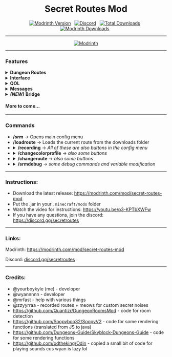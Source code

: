 <h1 align="center">
  Secret Routes Mod
</h1>

<div align="center">

[![Modrinth Version](https://img.shields.io/modrinth/v/secret-routes-mod?style=for-the-badge&label=version)](https://modrinth.com/mod/secret-routes-mod)&nbsp;&nbsp;
[![Discord](https://img.shields.io/discord/1111306530357256262?label=discord&color=9089DA&logo=discord&style=for-the-badge)](https://discord.gg/secretroutes)&nbsp;&nbsp;
[![Total Downloads](https://img.shields.io/github/downloads/yourboykyle/SecretRoutes/total?label=downloads&color=208a19&logo=github&style=for-the-badge)](https://github.com/yourboykyle/SecretRoutes/releases)&nbsp;&nbsp;
[![Modrinth Downloads](https://img.shields.io/modrinth/dt/secret-routes-mod?label=downloads&color=208a19&logo=modrinth&style=for-the-badge)](https://modrinth.com/mod/secret-routes-mod)&nbsp;&nbsp;

</div>

---
<div align="center">
  
  [![Modrinth](https://img.shields.io/static/v1?label=Modrinth&message=download%20on%20modrinth&logo=modrinth&style=for-the-badge&color=208a19)](https://modrinth.com/mod/secret-routes-mod)
</div>

---

### Features
<details>
    <summary><strong>Dungeon Routes</strong></summary>
    <ul>
        <li>Some of the best routes on the internet for secrets </li>
        <li>Tracking line made by particles or OpenGL Render lines </li>
        <li>AOTV waypoints </li>
        <li>Interact waypoints</li>
        <li>Superboom waypoints</li>
        <li>Stonk waypoints</li>
        <li>Ender pearl waypoints/ Pearl launch angle lines </li>
        <li>Render entire route (instead of just one secret at a time)</li>
        <li>Render all secrets (Renders all secrets and levers in the room) </li>
        <li><strong><em>(NEW)</em></strong> Supports multiple routes in the same room (picks closest one)</li>
        <li> 
            <details>
                <summary><strong>Custom Routes</strong></summary>
                <ul>
                    <li>Record your own custom routes mostly automatically</li>
                    <li>Easy HUD display for some recording information</li>
                    <li>Easily import routes created by others</li>
                </ul>
            </details>
        </li>
        <li>
            <details>
                <summary><strong>Customizable</strong></summary>
                <ul>
                    <li>Recolor every single OpenGL rendering item</li>
                    <li>Toggle on/off all waypoint types individually</li>
                    <li>Recolor all text boxes to any of Minecraft's 16 colors</li>
                    <li>Change between particle lines, OpenGL rendered line, or no lines</li>
                    <li>Save and load different color profiles</li>
                    <li>Import profiles from others easily</li>
                </ul>
            </details>
        </li>
    </ul>
</details>

<details>
    <summary><strong>Interface</strong></summary>
    <ul>
        <li>Configurable with a beautifully organised OneConfig interface to easily find all features</li>
    </ul>
</details>

<details>
    <summary><strong>QOL</strong></summary>
    <ul>
        <li>Auto inform new updates (Toggle on by default)</li>
        <li>Auto download new updates (Toggled off by default)</li>
    </ul>
</details>
<details>
    <summary><strong>Messages</strong></summary>
    <ul>
        <details>
            <summary>Boss message hider</summary>
            <ul>
                <li>Individually control which boss' messages to hide and show</li>
                <li><Strong>Does not impact other mods that use boss messages for timing</Strong></li>
            </ul>
        </details>
         <details>
            <summary>Blood spawned notification</summary>
            <ul>
                <li>Customizable message to display when all blood mobs have spawned</li>
                <li>Custom color</li>
                <li>Custom duration</li>
                <li>Custom position</li>
                <li>Custom text</li>
            </ul>
        </details>
    </ul>
</details>

<details>
    <summary><strong><em>(NEW)</em></strong> <strong>Bridge</strong></summary>
    <ul>
        <li>Make bridge bot messages look nicer in SRM Guild <em>(/g join srm)</em></li>
    </ul>
</details>


#### More to come...

---
### Commands
<ul>
    <li><strong>/srm</strong> -> Opens main config menu</li>
    <li><strong>/loadroute</strong> -> Loads the current route from the downloads folder</li>
    <li>
        <details>
        <summary><strong>/recording</strong> -> <em>All of these are also buttons in the config menu</em></summary>
        <ul>
            <li><strong>start</strong> -> Starts route recording process</li>
            <li><strong>stop</strong> -> Stops route recording process</li>
            <li><strong>export</strong> -> Exports the recorded routes to the routes.json file in your downloads</li>
            <li><strong>getroom</strong> -> Sends a chat message with information about the current room</li>
            <li><strong>setbat</strong> -> Sets a bat in the current secret route</li>
            <li><strong>setexit</strong> -> Sets an exit waypoint in the route, and stops recording</li>
            <li><strong>import</strong> -> Imports routes from the downloads route folder into memory</li>
        </ul>
        </details>
    </li>
    <li>
        <details>
            <summary><strong>/changecolorprofile</strong> -> <em>also some buttons</em></summary>
            <ul>
                <li><strong>list</strong> -> Lists all files in the ColorProfiles directory</li>
                <li><strong>load</strong> -> Loads a color profile with the name of the following argument (loads default if no argument specified)</li>
                <li><strong>save</strong> -> Saves the currently selected options to a file with the name specified</li>
            </ul>
        </details>
    </li>
    <li>
        <details>
            <summary><strong>/changeroute</strong> -> <em>also some buttons</em></summary>
            <ul>
                <li><strong>list</strong> -> Lists all files in the Routes directory</li>
                <li><strong>load</strong> -> Loads a color profile with the name of the following argument (loads default if no argument specified)</li>
            </ul>
        </details>
    </li>
    <li>
        <details>
            <summary><strong>/srmdebug</strong> -> <em>some debug commands and variable modification</em></summary>
            <ul>
                <li><strong>lever</strong> -> Sends some info about the rendered locked chest lever</li>
                <li><strong>pos</strong> -> Send info about current player position</li>
                <li><strong>bloodtime</strong> -> display blood ready message for that many milis</li>
                <li><strong>var</strong> -> print the current value of a variable, or change it to the value of the next argument</li>
            </ul>
        </details> 
    </li>
</ul>

---
### Instructions:
- Download the latest release: https://modrinth.com/mod/secret-routes-mod
- Put the .jar in your `.minecraft/mods` folder
- Watch the video for instructions: https://youtu.be/p3-KPTbXWFw
- If you have any questions, join the discord: https://discord.gg/secretroutes
---
### Links:

Modrinth: https://modrinth.com/mod/secret-routes-mod

Discord: [discord.gg/secretroutes](https://discord.com/channels/1111306530357256262/1111670971485663271)

---

### Credits:
- @yourboykyle (me) - developer
- @wyannnnn - developer
- @mrfast - help with various things
- @zzyyrraa - recorded routes + meows for custom secret noises
- https://github.com/Quantizr/DungeonRoomsMod - code for room detection
- https://github.com/Soopyboo32/SoopyV2 - code for some rendering functions (translated from JS to java)
- https://github.com/Dungeons-Guide/Skyblock-Dungeons-Guide - code for some rendering functions
- https://github.com/odtheking/Odin - copied a small bit of code for playing sounds cus wyan is lazy lol
